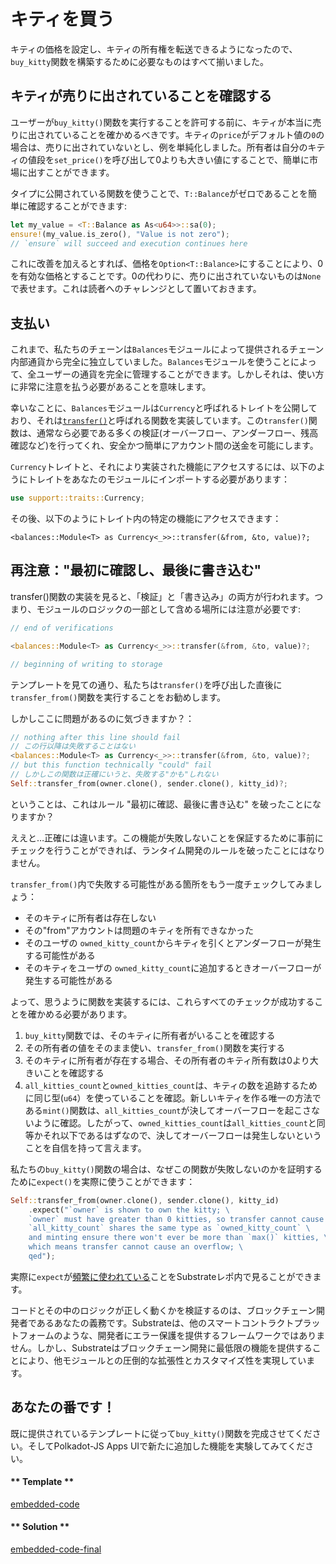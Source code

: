 キティを買う
===

キティの価格を設定し、キティの所有権を転送できるようになったので、 `buy_kitty`関数を構築するために必要なものはすべて揃いました。

## キティが売りに出されていることを確認する

ユーザーが`buy_kitty()`関数を実行することを許可する前に、キティが本当に売りに出されていることを確かめるべきです。キティの`price`がデフォルト値の`0`の場合は、売りに出されていないとし、例を単純化しました。所有者は自分のキティの値段を`set_price()`を呼び出して0よりも大きい値にすることで、簡単に市場に出すことができます。

タイプに公開されている関数を使うことで、`T::Balance`がゼロであることを簡単に確認することができます:

```rust
let my_value = <T::Balance as As<u64>>::sa(0);
ensure!(my_value.is_zero(), "Value is not zero");
// `ensure` will succeed and execution continues here
```

これに改善を加えるとすれば、価格を`Option<T::Balance>`にすることにより、0を有効な価格とすることです。0の代わりに、売りに出されていないものは`None`で表せます。これは読者へのチャレンジとして置いておきます。

## 支払い

これまで、私たちのチェーンは`Balances`モジュールによって提供されるチェーン内部通貨から完全に独立していました。`Balances`モジュールを使うことによって、全ユーザーの通貨を完全に管理することができます。しかしそれは、使い方に非常に注意を払う必要があることを意味します。

幸いなことに、`Balances`モジュールは`Currency`と呼ばれるトレイトを公開しており、それは[`transfer()`](https://crates.parity.io/srml_support/traits/trait.Currency.html#tymethod.transfer)と呼ばれる関数を実装しています。この`transfer()`関数は、通常なら必要である多くの検証(オーバーフロー、アンダーフロー、残高確認など)を行ってくれ、安全かつ簡単にアカウント間の送金を可能にします。

`Currency`トレイトと、それにより実装された機能にアクセスするには、以下のようにトレイトをあなたのモジュールにインポートする必要があります：

```rust
use support::traits::Currency;
```

その後、以下のようにトレイト内の特定の機能にアクセスできます：

```
<balances::Module<T> as Currency<_>>::transfer(&from, &to, value)?;
```

## 再注意："最初に確認し、最後に書き込む"

transfer()関数の実装を見ると、「検証」と「書き込み」の両方が行われます。つまり、モジュールのロジックの一部として含める場所には注意が必要です:

```rust
// end of verifications

<balances::Module<T> as Currency<_>>::transfer(&from, &to, value)?;

// beginning of writing to storage
```

テンプレートを見ての通り、私たちは`transfer()`を呼び出した直後に `transfer_from()`関数を実行することをお勧めします。

しかしここに問題があるのに気づきますか？：

```rust
// nothing after this line should fail
// この行以降は失敗することはない
<balances::Module<T> as Currency<_>>::transfer(&from, &to, value)?;
// but this function technically "could" fail
// しかしこの関数は正確にいうと、失敗する"かも"しれない
Self::transfer_from(owner.clone(), sender.clone(), kitty_id)?;
```

ということは、これはルール "最初に確認、最後に書き込む" を破ったことになりますか？

ええと…正確には違います。この機能が失敗しないことを保証するために事前にチェックを行うことができれば、ランタイム開発のルールを破ったことにはなりません。

`transfer_from()`内で失敗する可能性がある箇所をもう一度チェックしてみましょう：

* そのキティに所有者は存在しない
* その"from"アカウントは問題のキティを所有できなかった
* そのユーザの `owned_kitty_count`からキティを引くとアンダーフローが発生する可能性がある
* そのキティをユーザの `owned_kitty_count`に追加するときオーバーフローが発生する可能性がある

よって、思うように関数を実装するには、これらすべてのチェックが成功することを確かめる必要があります。

1. `buy_kitty`関数では、そのキティに所有者がいることを確認する
2. その所有者の値をそのまま使い、`transfer_from()`関数を実行する
3. そのキティに所有者が存在する場合、その所有者のキティ所有数は0より大きいことを確認する
4. `all_kitties_count`と`owned_kitties_count`は、キティの数を追跡するために同じ型(`u64`）を使っていることを確認。新しいキティを作る唯一の方法である`mint()`関数は、`all_kitties_count`が決してオーバーフローを起こさないように確認。したがって、`owned_kitties_count`は`all_kitties_count`と同等かそれ以下であるはずなので、決してオーバーフローは発生しないということを自信を持って言えます。

私たちの`buy_kitty()`関数の場合は、なぜこの関数が失敗しないのかを証明するために`expect()`を実際に使うことができます：

``` rust
Self::transfer_from(owner.clone(), sender.clone(), kitty_id)
    .expect("`owner` is shown to own the kitty; \
    `owner` must have greater than 0 kitties, so transfer cannot cause underflow; \
    `all_kitty_count` shares the same type as `owned_kitty_count` \
    and minting ensure there won't ever be more than `max()` kitties, \
    which means transfer cannot cause an overflow; \
    qed");
```

実際に`expect`が[頻繁に使われている](https://github.com/paritytech/substrate/search?q=expect)ことをSubstrateレポ内で見ることができます。

コードとその中のロジックが正しく動くかを検証するのは、ブロックチェーン開発者であるあなたの義務です。Substrateは、他のスマートコントラクトプラットフォームのような、開発者にエラー保護を提供するフレームワークではありません。しかし、Substrateはブロックチェーン開発に最低限の機能を提供することにより、他モジュールとの圧倒的な拡張性とカスタマイズ性を実現しています。

## あなたの番です！

既に提供されているテンプレートに従って`buy_kitty()`関数を完成させてください。そしてPolkadot-JS Apps UIで新たに追加した機能を実験してみてください。

<!-- tabs:start -->

#### ** Template **

[embedded-code](../../3/assets/3.3-template.rs ':include :type=code embed-template')

#### ** Solution **

[embedded-code-final](../../3/assets/3.3-finished-code.rs ':include :type=code embed-final')

<!-- tabs:end -->
